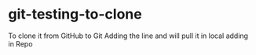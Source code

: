# git-testing-to-clone
To clone it from GitHub to Git
Adding the line and will pull it in local
adding in Repo
